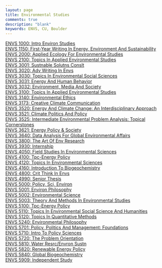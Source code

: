 ```yaml
---
layout: page
title: Environmental Studies
comments: true
description: "blank"
keywords: ENVS, CU, Boulder
---
```

<body>
<div><a href="../../courses/ENVS-1000">ENVS 1000: Intro Environ Studies</a></div>
<div><a href="../../courses/ENVS-1150">ENVS 1150: First-Year Writing In Energy, Environment And Sustainability</a></div>
<div><a href="../../courses/ENVS-2000">ENVS 2000: Applied Ecology For Environmental Studies</a></div>
<div><a href="../../courses/ENVS-2100">ENVS 2100: Topics In Applied Environmental Studies</a></div>
<div><a href="../../courses/ENVS-3001">ENVS 3001: Sustnable Solutns Conslt</a></div>
<div><a href="../../courses/ENVS-3020">ENVS 3020: Adv Writing In Envs</a></div>
<div><a href="../../courses/ENVS-3030">ENVS 3030: Topics In Environmental Social Sciences</a></div>
<div><a href="../../courses/ENVS-3031">ENVS 3031: Energy And Human Behavior</a></div>
<div><a href="../../courses/ENVS-3032">ENVS 3032: Environment, Media And Society</a></div>
<div><a href="../../courses/ENVS-3100">ENVS 3100: Topics In Applied Environmental Studies</a></div>
<div><a href="../../courses/ENVS-3140">ENVS 3140: Environmental Ethics</a></div>
<div><a href="../../courses/ENVS-3173">ENVS 3173: Creative Climate Communication</a></div>
<div><a href="../../courses/ENVS-3520">ENVS 3520: Energy And Climate Change: An Interdisciplinary Approach</a></div>
<div><a href="../../courses/ENVS-3521">ENVS 3521: Climate Politics And Policy</a></div>
<div><a href="../../courses/ENVS-3525">ENVS 3525: Intermediate Environmental Problem Analysis: Topical Cornerstones</a></div>
<div><a href="../../courses/ENVS-3621">ENVS 3621: Energy Policy & Society</a></div>
<div><a href="../../courses/ENVS-3640">ENVS 3640: Data Analysis For Global Environmental Affairs</a></div>
<div><a href="../../courses/ENVS-3800">ENVS 3800: The Art Of Env Research</a></div>
<div><a href="../../courses/ENVS-3930">ENVS 3930: Internship</a></div>
<div><a href="../../courses/ENVS-4050">ENVS 4050: Field Studies In Environmental Sciences</a></div>
<div><a href="../../courses/ENVS-4100">ENVS 4100: Tpc-Energy Policy</a></div>
<div><a href="../../courses/ENVS-4120">ENVS 4120: Topics In Environmental Sciences</a></div>
<div><a href="../../courses/ENVS-4160">ENVS 4160: Introduction To Biogeochemistry</a></div>
<div><a href="../../courses/ENVS-4800">ENVS 4800: Crit Think In Envs</a></div>
<div><a href="../../courses/ENVS-4990">ENVS 4990: Senior Thesis</a></div>
<div><a href="../../courses/ENVS-5000">ENVS 5000: Policy, Sci, Environ</a></div>
<div><a href="../../courses/ENVS-5001">ENVS 5001: Environ Philosophy</a></div>
<div><a href="../../courses/ENVS-5002">ENVS 5002: Environmental Science</a></div>
<div><a href="../../courses/ENVS-5003">ENVS 5003: Theory And Methods In Environmental Studies</a></div>
<div><a href="../../courses/ENVS-5100">ENVS 5100: Tpc-Energy Policy</a></div>
<div><a href="../../courses/ENVS-5110">ENVS 5110: Topics In Environmental Social Science And Humanities</a></div>
<div><a href="../../courses/ENVS-5120">ENVS 5120: Topics In Quantitative Methods</a></div>
<div><a href="../../courses/ENVS-5240">ENVS 5240: Environmental Philosophy</a></div>
<div><a href="../../courses/ENVS-5701">ENVS 5701: Policy, Politics And Management: Foundations</a></div>
<div><a href="../../courses/ENVS-5710">ENVS 5710: Intro To Policy Sciences</a></div>
<div><a href="../../courses/ENVS-5720">ENVS 5720: The Problem Orientation</a></div>
<div><a href="../../courses/ENVS-5810">ENVS 5810: Water Resrc/Envron Sustn</a></div>
<div><a href="../../courses/ENVS-5820">ENVS 5820: Renewable Energy Policy</a></div>
<div><a href="../../courses/ENVS-5840">ENVS 5840: Global Biogeochemistry</a></div>
<div><a href="../../courses/ENVS-5909">ENVS 5909: Independent Study</a></div>
</body>
